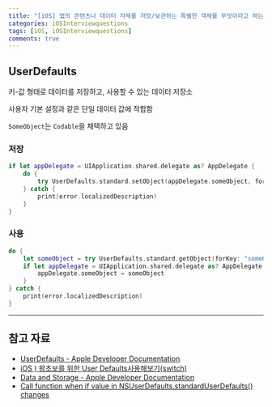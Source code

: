 ```yaml
---
title: "[iOS] 앱의 콘텐츠나 데이터 자체를 저장/보관하는 특별한 객체를 무엇이라고 하는가?"
categories: iOSInterviewquestions
tags: [iOS, iOSInterviewquestions]
comments: true
---
```


## UserDefaults

키-값 형태로 데이터를 저장하고, 사용할 수 있는 데이터 저장소

사용자 기본 설정과 같은 단일 데이터 값에 적합함

`SomeObject`는 `Codable`을 채택하고 있음

### 저장

```swift
if let appDelegate = UIApplication.shared.delegate as? AppDelegate {
	do {
		try UserDefaults.standard.setObject(appDelegate.someObject, forKey: "someObject")
	} catch {
		print(error.localizedDescription)
	}
}
```

### 사용

```swift
do {
	let someObject = try UserDefaults.standard.getObject(forKey: "someObject", castTo: SomeObject.self)
	if let appDelegate = UIApplication.shared.delegate as? AppDelegate {
		appDelegate.someObject = someObject
	}
} catch {
	print(error.localizedDescription)
}
```

---

## 참고 자료

- [UserDefaults - Apple Developer Documentation](https://developer.apple.com/documentation/foundation/userdefaults)
- [iOS ) 왕초보를 위한 User Defaults사용해보기(switch)](https://zeddios.tistory.com/107)
- [Data and Storage - Apple Developer Documentation](https://developer.apple.com/documentation/bundleresources/information_property_list/data_and_storage)
- [Call function when if value in NSUserDefaults.standardUserDefaults() changes](https://stackoverflow.com/questions/36608645/call-function-when-if-value-in-nsuserdefaults-standarduserdefaults-changes)